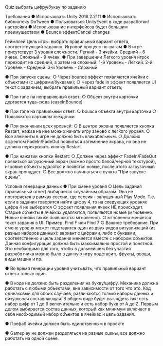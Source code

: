 Quiz выбрать цифру/букву по заданию

Требования
● Использовать Unity 2019.2.21f1
● Использовать библиотеку DoTween
● Пользоваться UnityEvent в ходе разработки/настройки
● Использование интерфейсов будет большим преимуществом
● Bounce эффектCancel changes

Геймплей
Цель игры: выбрать правильный вариант ответа, соответствующий заданию.
Игровой процесс по шагам
● В игре присутствует 3 уровня сложности. Легкий - 3 ячейки. Средний - 6 ячеек.
Сложный - 9 ячеек.
● При завершении Легкого уровня игрок переходит на средний, а затем на
сложный.
1-й Уровень - Легкий.
2-й Уровень - Средний.
3-й Уровень - Сложный

● При запуске сцены:
○ Через bounce эффект появляются ячейки с объектами (с
цифрами/буквами);
○ Через fade in эффект появляется UI текст с заданием, выбрать
правильный вариант ответа;

● При тапе на неправильный ответ:
○ Объект внутри карточки дергается туда-сюда (easeInBounce)

● При тапе на правильный ответ:
○ bounce объекта внутри карточки
○ Появляются партиклы звездочки

● При окончании всех уровней:
○ В центре экрана появляется кнопка Restart, нажав на нее можно начать
игру заново с легкого уровня.
○ Все элементы в игре не должно быть кликабельным.
○ Должно эффектом FadeIn/FadeOut появиться затемнение экрана, но она
не должна перекрывать кнопку Restart.

● При нажатии кнопки Restart:
○ Должен через эффект FadeIn/FadeOut появиться загрузочный экран
(можно просто белой/черной текстурой), игровые объекты удалятся и
появятся новые, после этого загрузочный экран пропадает.
○ Все должно начинаться с пункта “При запуске сцены”.

Условия генерации данных
● При смене уровня
○ Цель задания (правильный ответ) выбирается случайным образом. Она
не повторяется в рамках сессии, где сессия - запущенный Play Mode. Т.е.
если в задании говорится найти цифру 4, то на следующих уровнях
цифра 4 не выберется
○ эффект появления ячеек НЕ происходит. Старые объекты в ячейках
удаляются, появляются новые (мгновенно. Новые ячейки также
появляются мгновенно).
○ мгновенно меняется текст задания в UI. Пример: Find F или Find 7
○ Важное требование. При смене уровня может подставится один из двух
видов визуализаций (из разных наборов данных): вариант с цифрами,
либо с буквами, соответственно и цель задания меняется вместе с
набором объектов. Данная конфигурация должна быть максимально
простой и понятной. Это необходимо для того, чтобы в дальнейшем без
участия разработчика можно было в данную игру подставить фрукты,
овощи, виды машин и пр.

● Во время генерации уровня учитывать, что правильный вариант ответа только
один.

● В коде не должно быть разделения на букву/цифру. Механика должна работать
с любыми объектами, вне зависимости от того что это. Код одинаковый для
обоих случаев, различаются только наборы данных и визуальная
составляющая. В общем виде будет выглядеть так: есть набор цифр от 1 до 9
включительно и есть набор букв от A до Z. Первым делом выбирается состав
данных, который как минимум включает в себя необходимый набор объектов в
ячейках и цель задания.

● Префаб ячейки должен быть единственным в проекте

● Gameplay не должен разделяться на разные сцены, все должно работать на
одной сцене.
